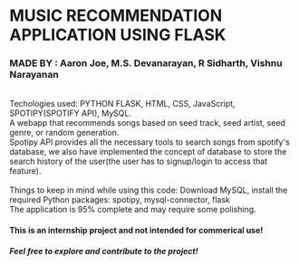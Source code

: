 <h1>  MUSIC RECOMMENDATION APPLICATION USING FLASK </h1>
<h3>MADE BY : Aaron Joe, M.S. Devanarayan, R Sidharth, Vishnu Narayanan</h3><br>
<p1>Techologies used: PYTHON FLASK, HTML, CSS, JavaScript, SPOTIPY(SPOTIFY API), MySQL.</p1><br>
<p1>A webapp that recommends songs based on seed track, seed artist, seed genre, or random generation. <br>Spotipy API provides all the necessary tools to search songs from spotify's database, we also have implemented the concept of database to store the search history of the user(the user has to signup/login to access that feature).<br></p1>
<br><p1>Things to keep in mind while using this code: Download MySQL, install the required Python packages: spotipy, mysql-connector, flask</p1>
<br><p1>The application is 95% complete and may require some polishing.</p1>
<h4>This is an internship project and not intended for commerical use!</h4>
<h5>Feel free to explore and contribute to the project!</h5>
